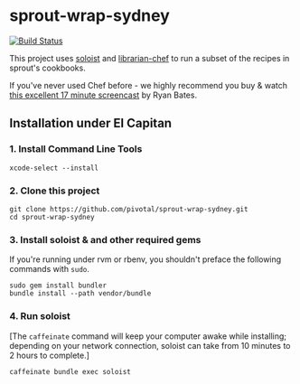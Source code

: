 # sprout-wrap-sydney

[![Build Status](https://travis-ci.org/pivotal-sydney/sprout-wrap-sydney.png?branch=master)](https://travis-ci.org/pivotal-sydney/sprout-wrap-sydney)

This project uses [soloist](https://github.com/mkocher/soloist) and [librarian-chef](https://github.com/applicationsonline/librarian-chef)
to run a subset of the recipes in sprout's cookbooks.

If you've never used Chef before - we highly recommend you buy &amp; watch [this excellent 17 minute screencast](http://railscasts.com/episodes/339-chef-solo-basics) by Ryan Bates. 

## Installation under El Capitan

### 1. Install Command Line Tools
  
    xcode-select --install

### 2. Clone this project

    git clone https://github.com/pivotal/sprout-wrap-sydney.git
    cd sprout-wrap-sydney

### 3. Install soloist & and other required gems

If you're running under rvm or rbenv, you shouldn't preface the following commands with `sudo`.

    sudo gem install bundler
    bundle install --path vendor/bundle

### 4. Run soloist

[The `caffeinate` command will keep your computer awake while installing; depending on your network connection, soloist can take from 10 minutes to 2 hours to complete.]

    caffeinate bundle exec soloist
